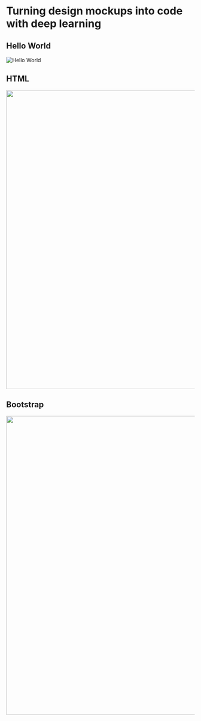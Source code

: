 # Turning design mockups into code with deep learning



## Hello World
![Hello World](https://i.imgur.com/FVVnDeJ.gif "Hello World")


## HTML
<img src="/local/readme_images/bootstrap.gif?raw=true" width="800px">


## Bootstrap
<img src="/local/readme_images/html.gif?raw=true" width="800px">
